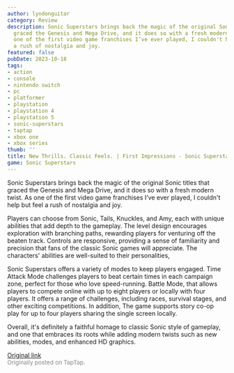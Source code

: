 ```yaml
---
author: lyndonguitar
category: Review
description: Sonic Superstars brings back the magic of the original Sonic titles that
  graced the Genesis and Mega Drive, and it does so with a fresh modern twist. As
  one of the first video game franchises I’ve ever played, I couldn't help but feel
  a rush of nostalgia and joy.
featured: false
pubDate: 2023-10-18
tags:
- action
- console
- nintendo switch
- pc
- platformer
- playstation
- playstation 4
- playstation 5
- sonic-superstars
- taptap
- xbox one
- xbox series
thumb: ''
title: New Thrills. Classic Feels. | First Impressions - Sonic Superstars
game: Sonic Superstars
---
```

Sonic Superstars brings back the magic of the original Sonic titles that graced the Genesis and Mega Drive, and it does so with a fresh modern twist. As one of the first video game franchises I’ve ever played, I couldn't help but feel a rush of nostalgia and joy.

Players can choose from Sonic, Tails, Knuckles, and Amy, each with unique abilities that add depth to the gameplay. The level design encourages exploration with branching paths, rewarding players for venturing off the beaten track. Controls are responsive, providing a sense of familiarity and precision that fans of the classic Sonic games will appreciate. The characters' abilities are well-suited to their personalities,

Sonic Superstars offers a variety of modes to keep players engaged. Time Attack Mode challenges players to beat certain times in each campaign zone, perfect for those who love speed-running. Battle Mode, that allows players to compete online with up to eight players or locally with four players. It offers a range of challenges, including races, survival stages, and other exciting competitions. In addition, The game supports story co-op play for up to four players sharing the single screen locally.

Overall, it's definitely a faithful homage to classic Sonic style of gameplay, and one that embraces its roots while adding modern twists such as new abilities, modes, and enhanced HD graphics.

[Original link](https://www.taptap.io/post/6449979)<br><span style="font-size: 0.95em; color: #888;">Originally posted on TapTap.</span>